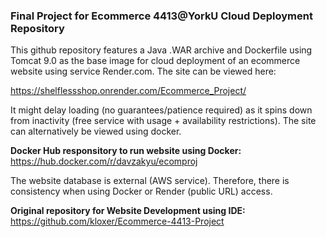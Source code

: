 <h3>Final Project for Ecommerce 4413@YorkU Cloud Deployment Repository</h3>

This github repository features a Java .WAR archive and Dockerfile using Tomcat 9.0 as the base image for cloud deployment of an ecommerce website using service Render.com.
The site can be viewed here:

https://shelflessshop.onrender.com/Ecommerce_Project/

It might delay loading (no guarantees/patience required) as it spins down from inactivity (free service with usage + availability restrictions). 
The site can alternatively be viewed using docker.

**Docker Hub responsitory to run website using Docker:**
https://hub.docker.com/r/davzakyu/ecomproj

The website database is external (AWS service). Therefore, there is consistency when using Docker or Render (public URL) access. 

**Original repository for Website Development using IDE:**
https://github.com/kloxer/Ecommerce-4413-Project

